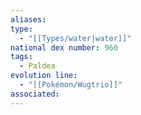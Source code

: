 ```yaml
---
aliases: 
type:
  - "[[Types/water|water]]"
national dex number: 960
tags:
  - Paldea
evolution line:
  - "[[Pokémon/Wugtrio]]"
associated: 
---
```

